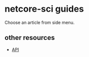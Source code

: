 # netcore-sci guides

Choose an article from side menu.

## other resources

- [API](/netcore-sci/api/index.html)